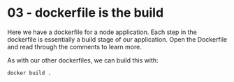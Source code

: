 # 03 - dockerfile is the build

Here we have a dockerfile for a node application. Each step in the dockerfile is essentially a build stage of our application.
Open the Dockerfile and read through the comments to learn more.

As with our other dockerfiles, we can build this with:

```
docker build .
```
